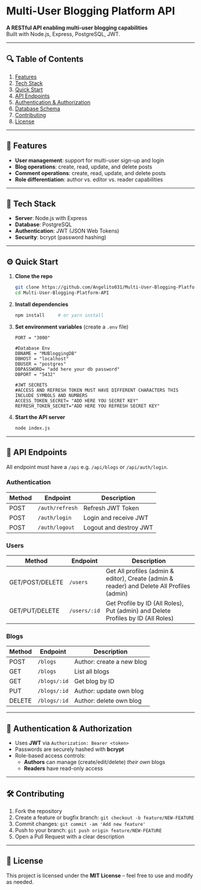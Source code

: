 # Multi-User Blogging Platform API

**A RESTful API enabling multi-user blogging capabilities**  
Built with Node.js, Express, PostgreSQL, JWT.

---

## 🔍 Table of Contents

1. [Features](#features)
2. [Tech Stack](#tech-stack)
3. [Quick Start](#quick-start)
4. [API Endpoints](#api-endpoints)
5. [Authentication & Authorization](#auth)
6. [Database Schema](#database-schema)
7. [Contributing](#contributing)
8. [License](#license)

---

## 🧩 Features

- **User management**: support for multi-user sign-up and login
- **Blog operations**: create, read, update, and delete posts
- **Comment operations**: create, read, update, and delete posts
- **Role differentiation**: author vs. editor vs. reader capabilities

---

## 🚀 Tech Stack

- **Server**: Node.js with Express
- **Database**: PostgreSQL
- **Authentication**: JWT (JSON Web Tokens)
- **Security**: bcrypt (password hashing)

---

## ⚙️ Quick Start

1. **Clone the repo**

   ```bash
   git clone https://github.com/Angelito031/Multi-User-Blogging-Platform-API.git
   cd Multi-User-Blogging-Platform-API
   ```

2. **Install dependencies**

   ```bash
   npm install     # or yarn install
   ```

3. **Set environment variables** (create a `.env` file)

   ```env
   PORT = "3000"

   #Database Env
   DBNAME = "MUBloggingDB"
   DBHOST = "localhost"
   DBUSER = "postgres"
   DBPASSWORD= "add here your db password"
   DBPORT = "5432"

   #JWT SECRETS
   #ACCESS AND REFRESH TOKEN MUST HAVE DIFFERENT CHARACTERS THIS INCLUDE SYMBOLS AND NUMBERS
   ACCESS_TOKEN_SECRET= "ADD HERE YOU SECRET KEY"
   REFRESH_TOKEN_SECRET="ADD HERE YOU REFRESH SECRET KEY"

   ```
   
4. **Start the API server**
   ```bash
   node index.js   
   ```

---

## 🧭 API Endpoints

All endpoint must have a `/api` e.g. `/api/blogs` or `/api/auth/login`.

### Authentication

| Method | Endpoint        | Description            |
| ------ | --------------- | ---------------------- |
| POST   | `/auth/refresh` | Refresh JWT Token      |
| POST   | `/auth/login`   | Login and receive JWT  |
| POST   | `/auth/logout`  | Logout and destroy JWT |

### Users

| Method          | Endpoint     | Description                                                                                |
| --------------- | ------------ | ------------------------------------------------------------------------------------------ |
| GET/POST/DELETE | `/users`     | Get All profiles (admin & editor), Create (admin & reader) and Delete All Profiles (admin) |
| GET/PUT/DELETE  | `/users/:id` | Get Profile by ID (All Roles), Put (admin) and Delete Profiles by ID (All Roles)           |

### Blogs

| Method | Endpoint     | Description               |
| ------ | ------------ | ------------------------- |
| POST   | `/blogs`     | Author: create a new blog |
| GET    | `/blogs`     | List all blogs            |
| GET    | `/blogs/:id` | Get blog by ID            |
| PUT    | `/blogs/:id` | Author: update own blog   |
| DELETE | `/blogs/:id` | Author: delete own blog   |

---

## 🔐 Authentication & Authorization

- Uses **JWT** via `Authorization: Bearer <token>`
- Passwords are securely hashed with **bcrypt**
- Role-based access controls:
  - **Authors** can manage (create/edit/delete) _their own_ blogs
  - **Readers** have read-only access

---

## 🛠️ Contributing

1. Fork the repository
2. Create a feature or bugfix branch: `git checkout -b feature/NEW-FEATURE`
3. Commit changes: `git commit -am 'Add new feature'`
4. Push to your branch: `git push origin feature/NEW-FEATURE`
5. Open a Pull Request with a clear description

---

## 📝 License

This project is licensed under the **MIT License** – feel free to use and modify as needed.
